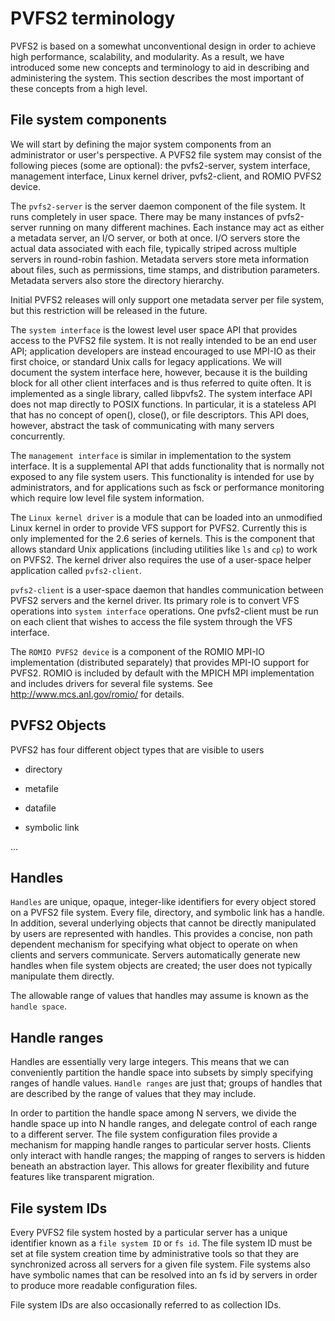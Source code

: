 # PVFS2 terminology

PVFS2 is based on a somewhat unconventional design in order to achieve
high performance, scalability, and modularity. As a result, we have
introduced some new concepts and terminology to aid in describing and
administering the system. This section describes the most important of
these concepts from a high level.

## File system components

We will start by defining the major system components from an
administrator or user's perspective. A PVFS2 file system may consist of
the following pieces (some are optional): the pvfs2-server, system
interface, management interface, Linux kernel driver, pvfs2-client, and
ROMIO PVFS2 device.

The `pvfs2-server` is the server daemon component of the file system. It
runs completely in user space. There may be many instances of
pvfs2-server running on many different machines. Each instance may act
as either a metadata server, an I/O server, or both at once. I/O servers
store the actual data associated with each file, typically striped
across multiple servers in round-robin fashion. Metadata servers store
meta information about files, such as permissions, time stamps, and
distribution parameters. Metadata servers also store the directory
hierarchy.

Initial PVFS2 releases will only support one metadata server per file
system, but this restriction will be released in the future.

The `system interface` is the lowest level user space API that provides
access to the PVFS2 file system. It is not really intended to be an end
user API; application developers are instead encouraged to use MPI-IO as
their first choice, or standard Unix calls for legacy applications. We
will document the system interface here, however, because it is the
building block for all other client interfaces and is thus referred to
quite often. It is implemented as a single library, called libpvfs2. The
system interface API does not map directly to POSIX functions. In
particular, it is a stateless API that has no concept of open(),
close(), or file descriptors. This API does, however, abstract the task
of communicating with many servers concurrently.

The `management interface` is similar in implementation to the system
interface. It is a supplemental API that adds functionality that is
normally not exposed to any file system users. This functionality is
intended for use by administrators, and for applications such as fsck or
performance monitoring which require low level file system information.

The `Linux kernel driver` is a module that can be loaded into an
unmodified Linux kernel in order to provide VFS support for PVFS2.
Currently this is only implemented for the 2.6 series of kernels. This
is the component that allows standard Unix applications (including
utilities like `ls` and `cp`) to work on PVFS2. The kernel driver also
requires the use of a user-space helper application called
`pvfs2-client`.

`pvfs2-client` is a user-space daemon that handles communication between
PVFS2 servers and the kernel driver. Its primary role is to convert VFS
operations into `system interface` operations. One pvfs2-client must be
run on each client that wishes to access the file system through the VFS
interface.

The `ROMIO PVFS2 device` is a component of the ROMIO MPI-IO
implementation (distributed separately) that provides MPI-IO support for
PVFS2. ROMIO is included by default with the MPICH MPI implementation
and includes drivers for several file systems. See
http://www.mcs.anl.gov/romio/ for details.

## PVFS2 Objects

PVFS2 has four different object types that are visible to users

-   directory

-   metafile

-   datafile

-   symbolic link

\...

## Handles

`Handles` are unique, opaque, integer-like identifiers for every object
stored on a PVFS2 file system. Every file, directory, and symbolic link
has a handle. In addition, several underlying objects that cannot be
directly manipulated by users are represented with handles. This
provides a concise, non path dependent mechanism for specifying what
object to operate on when clients and servers communicate. Servers
automatically generate new handles when file system objects are created;
the user does not typically manipulate them directly.

The allowable range of values that handles may assume is known as the
`handle space`.

## Handle ranges

Handles are essentially very large integers. This means that we can
conveniently partition the handle space into subsets by simply
specifying ranges of handle values. `Handle ranges` are just that;
groups of handles that are described by the range of values that they
may include.

In order to partition the handle space among N servers, we divide the
handle space up into N handle ranges, and delegate control of each range
to a different server. The file system configuration files provide a
mechanism for mapping handle ranges to particular server hosts. Clients
only interact with handle ranges; the mapping of ranges to servers is
hidden beneath an abstraction layer. This allows for greater flexibility
and future features like transparent migration.

## File system IDs

Every PVFS2 file system hosted by a particular server has a unique
identifier known as a `file system ID` or `fs id`. The file system ID
must be set at file system creation time by administrative tools so that
they are synchronized across all servers for a given file system. File
systems also have symbolic names that can be resolved into an fs id by
servers in order to produce more readable configuration files.

File system IDs are also occasionally referred to as collection IDs.
